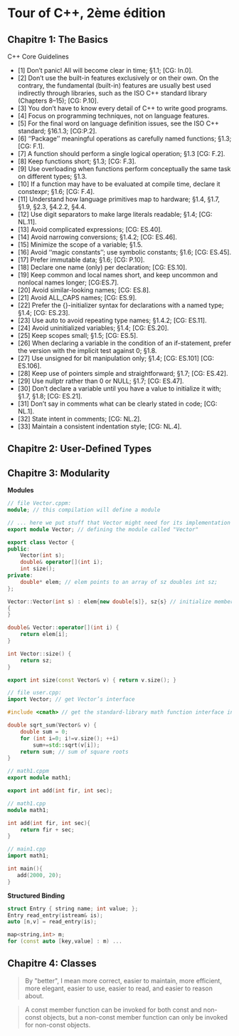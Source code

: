 
# Tour of C++, 2ème édition
## Chapitre 1: The Basics

C++ Core Guidelines

- [1] Don’t panic! All will become clear in time; §1.1; [CG: In.0].
- [2] Don’t use the built-in features exclusively or on their own. On the contrary, the fundamental (built-in) features are usually best used indirectly through libraries, such as the ISO C++ standard library (Chapters 8–15); [CG: P.10].
- [3] You don’t have to know every detail of C++ to write good programs.
- [4] Focus on programming techniques, not on language features.
- [5] For the final word on language definition issues, see the ISO C++ standard; §16.1.3; [CG:P.2].
- [6] ‘‘Package’’ meaningful operations as carefully named functions; §1.3; [CG: F.1].
- [7] A function should perform a single logical operation; §1.3 [CG: F.2].
- [8] Keep functions short; §1.3; [CG: F.3].
- [9] Use overloading when functions perform conceptually the same task on different types; §1.3.
- [10] If a function may have to be evaluated at compile time, declare it constexpr; §1.6; [CG: F.4].
- [11] Understand how language primitives map to hardware; §1.4, §1.7, §1.9, §2.3, §4.2.2, §4.4.
- [12] Use digit separators to make large literals readable; §1.4; [CG: NL.11].
- [13] Avoid complicated expressions; [CG: ES.40].
- [14] Avoid narrowing conversions; §1.4.2; [CG: ES.46].
- [15] Minimize the scope of a variable; §1.5.
- [16] Avoid ‘‘magic constants’’; use symbolic constants; §1.6; [CG: ES.45].
- [17] Prefer immutable data; §1.6; [CG: P.10].
- [18] Declare one name (only) per declaration; [CG: ES.10].
- [19] Keep common and local names short, and keep uncommon and nonlocal names longer; [CG:ES.7].
- [20] Avoid similar-looking names; [CG: ES.8].
- [21] Avoid ALL_CAPS names; [CG: ES.9].
- [22] Prefer the {}-initializer syntax for declarations with a named type; §1.4; [CG: ES.23].
- [23] Use auto to avoid repeating type names; §1.4.2; [CG: ES.11].
- [24] Avoid uninitialized variables; §1.4; [CG: ES.20].
- [25] Keep scopes small; §1.5; [CG: ES.5].
- [26] When declaring a variable in the condition of an if-statement, prefer the version with the implicit test against 0; §1.8.
- [27] Use unsigned for bit manipulation only; §1.4; [CG: ES.101] [CG: ES.106].
- [28] Keep use of pointers simple and straightforward; §1.7; [CG: ES.42].
- [29] Use nullptr rather than 0 or NULL; §1.7; [CG: ES.47].
- [30] Don’t declare a variable until you have a value to initialize it with; §1.7, §1.8; [CG: ES.21].
- [31] Don’t say in comments what can be clearly stated in code; [CG: NL.1].
- [32] State intent in comments; [CG: NL.2].
- [33] Maintain a consistent indentation style; [CG: NL.4].


## Chapitre 2: User-Defined Types

## Chapitre 3: Modularity

**Modules**

```cpp
// file Vector.cppm:
module; // this compilation will define a module

// ... here we put stuff that Vector might need for its implementation ...
export module Vector; // defining the module called "Vector"

export class Vector { 
public:
    Vector(int s);
    double& operator[](int i);
    int size();
private:
    double* elem; // elem points to an array of sz doubles int sz;
};

Vector::Vector(int s) : elem{new double[s]}, sz{s} // initialize members
{ 
}

double& Vector::operator[](int i) {
    return elem[i]; 
}

int Vector::size() {
    return sz; 
}

export int size(const Vector& v) { return v.size(); }

// file user.cpp:
import Vector; // get Vector’s interface

#include <cmath> // get the standard-library math function interface including sqrt()

double sqrt_sum(Vector& v) {
    double sum = 0;
    for (int i=0; i!=v.size(); ++i)
        sum+=std::sqrt(v[i]); 
    return sum; // sum of square roots
}
```

```cpp
// math1.cppm
export module math1;

export int add(int fir, int sec);

// math1.cpp
module math1;

int add(int fir, int sec){
    return fir + sec;
}

// main1.cpp
import math1;

int main(){
   add(2000, 20);
}
```

**Structured Binding**

```cpp
struct Entry { string name; int value; };
Entry read_entry(istream& is);
auto [n,v] = read_entry(is);
```

```cpp
map<string,int> m;
for (const auto [key,value] : m) ...
```

## Chapitre 4: Classes

>  By "better", I mean more correct, easier to maintain, more efficient, more elegant, easier to use, easier to read, and easier to reason about.

> A const member function can be invoked for both const and non-const objects, but a non-const member function can only be
> invoked for non-const objects.






